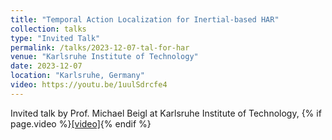 ```yaml
---
title: "Temporal Action Localization for Inertial-based HAR"
collection: talks
type: "Invited Talk"
permalink: /talks/2023-12-07-tal-for-har
venue: "Karlsruhe Institute of Technology"
date: 2023-12-07
location: "Karlsruhe, Germany"
video: https://youtu.be/1uulSdrcfe4
---
```

Invited talk by Prof. Michael Beigl at Karlsruhe Institute of Technology, {% if page.video %}<a href=" {{ page.video }} ">[video]</a>{% endif %}